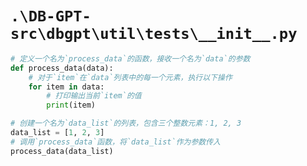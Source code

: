 # `.\DB-GPT-src\dbgpt\util\tests\__init__.py`

```py
# 定义一个名为`process_data`的函数，接收一个名为`data`的参数
def process_data(data):
    # 对于`item`在`data`列表中的每一个元素，执行以下操作
    for item in data:
        # 打印输出当前`item`的值
        print(item)

# 创建一个名为`data_list`的列表，包含三个整数元素：1, 2, 3
data_list = [1, 2, 3]
# 调用`process_data`函数，将`data_list`作为参数传入
process_data(data_list)
```